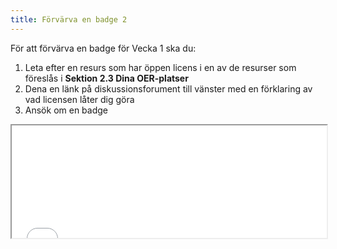 ```yaml
---
title: Förvärva en badge 2
---
```


För att förvärva en badge för Vecka 1 ska du:

 1. Leta efter en resurs som har öppen licens i en av de resurser som föreslås i **Sektion 2.3 Dina OER-platser**
 2. Dena en länk på diskussionsforument till vänster med en förklaring av vad licensen låter dig göra
 3. Ansök om en badge

<iframe height="180" src="//badges.p2pu.org/en/badge/view/784/embedded/" width="100%"></iframe>
